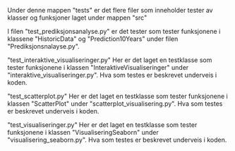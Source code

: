 Under denne mappen "tests" er det flere filer som inneholder tester av klasser og funksjoner laget under mappen "src"

I filen "test_prediksjonsanalyse.py" er det tester som tester funksjonene i klassene "HistoricData" og "Prediction10Years" under filen "Prediksjonsnalayse.py".

"test_interaktive_visualiseringer.py"
Her er det laget en testklasse som tester funksjonene i klassen "InteraktiveVisualiseringer" under "interaktive_visualiseringer.py". Hva som testes er beskrevet underveis i koden.

"test_scatterplot.py"
Her er det laget en testklasse som tester funksjonene i klassen "ScatterPlot" under "scatterplot_visualisering.py". Hva som testes er beskrevet underveis i koden. 

"test_visualiseringer.py"
Her er det laget en testklasse som tester funksjonene i klassen "VisualiseringSeaborn" under "visualisering_seaborn.py". Hva som testes er beskrevet underveis i koden. 